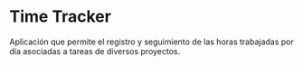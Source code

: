 # Time Tracker

Aplicación que permite el registro y seguimiento de las horas trabajadas por día asociadas a tareas de diversos proyectos.
